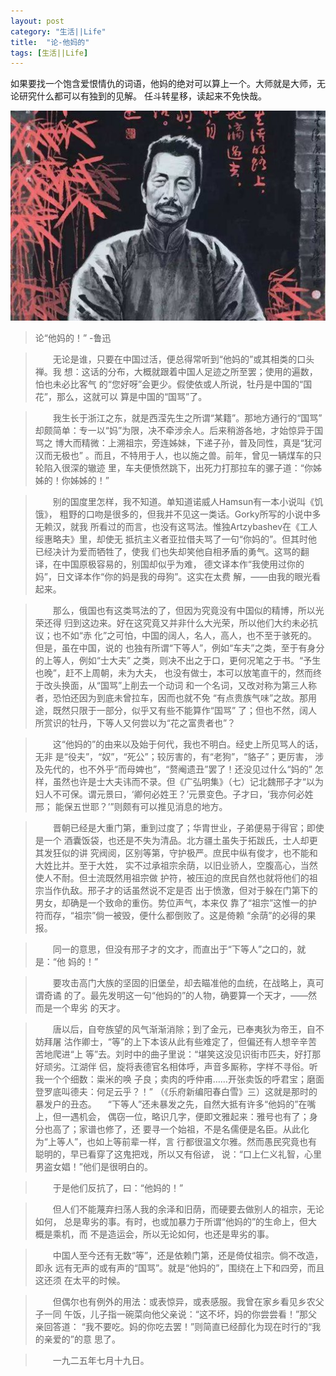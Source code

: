 ```yaml
---
layout: post
category: "生活||Life"
title:  "论-他妈的"
tags: [生活||Life]
---
```


如果要找一个饱含爱恨情仇的词语，他妈的绝对可以算上一个。大师就是大师，无论研究什么都可以有独到的见解。
任斗转星移，读起来不免快哉。


![](/images/2021/lx.jfif) 


>论“他妈的！”  -鲁迅



>　　无论是谁，只要在中国过活，便总得常听到“他妈的”或其相类的口头禅。我
>想：这话的分布，大概就跟着中国人足迹之所至罢；使用的遍数，怕也未必比客气
>的“您好呀”会更少。假使依或人所说，牡丹是中国的“国花”，那么，这就可以
>算是中国的“国骂”了。
>


>　　我生长于浙江之东，就是西滢先生之所谓“某籍”。那地方通行的“国骂”
>却颇简单：专一以“妈”为限，决不牵涉余人。后来稍游各地，才始惊异于国骂之
>博大而精微：上溯祖宗，旁连姊妹，下递子孙，普及同性，真是“犹河汉而无极也”
>。而且，不特用于人，也以施之兽。前年，曾见一辆煤车的只轮陷入很深的辙迹
>里，车夫便愤然跳下，出死力打那拉车的骡子道：“你姊姊的！你姊姊的！”
>


>　　别的国度里怎样，我不知道。单知道诺威人Hamsun有一本小说叫《饥饿》，
>粗野的口吻是很多的，但我并不见这一类话。Gorky所写的小说中多无赖汉，就我
>所看过的而言，也没有这骂法。惟独Artzybashev在《工人绥惠略夫》里，却使无
>抵抗主义者亚拉借夫骂了一句“你妈的”。但其时他已经决计为爱而牺牲了，使我
>们也失却笑他自相矛盾的勇气。这骂的翻译，在中国原极容易的，别国却似乎为难，
>德文译本作“我使用过你的妈”，日文译本作“你的妈是我的母狗”。这实在太费
>解，——由我的眼光看起来。
>


>　　那么，俄国也有这类骂法的了，但因为究竟没有中国似的精博，所以光荣还得
>归到这边来。好在这究竟又并非什么大光荣，所以他们大约未必抗议；也不如“赤
>化”之可怕，中国的阔人，名人，高人，也不至于骇死的。但是，虽在中国，说的
>也独有所谓“下等人”，例如“车夫”之类，至于有身分的上等人，例如“士大夫”
>之类，则决不出之于口，更何况笔之于书。“予生也晚”，赶不上周朝，未为大夫，
>也没有做士，本可以放笔直干的，然而终于改头换面，从“国骂”上削去一个动词
>和一个名词，又改对称为第三人称者，恐怕还因为到底未曾拉车，因而也就不免
>“有点贵族气味”之故。那用途，既然只限于一部分，似乎又有些不能算作“国骂”
>了；但也不然，阔人所赏识的牡丹，下等人又何尝以为“花之富贵者也”？
>


>　　这“他妈的”的由来以及始于何代，我也不明白。经史上所见骂人的话，无非
>是“役夫”，“奴”，“死公”；较厉害的，有“老狗”，“貉子”；更厉害，
>涉及先代的，也不外乎“而母婢也”，“赘阉遗丑”罢了！还没见过什么“妈的”
>怎样，虽然也许是士大夫讳而不录。但《广弘明集》（七）记北魏邢子才“以为
>妇人不可保。谓元景曰，‘卿何必姓王？’元景变色。子才曰，‘我亦何必姓邢；
>能保五世耶？’”则颇有可以推见消息的地方。
>


>　　晋朝已经是大重门第，重到过度了；华胄世业，子弟便易于得官；即使是一个
>酒囊饭袋，也还是不失为清品。北方疆土虽失于拓跋氏，士人却更其发狂似的讲
>究阀阅，区别等第，守护极严。庶民中纵有俊才，也不能和大姓比并。至于大姓，
>实不过承祖宗余荫，以旧业骄人，空腹高心，当然使人不耐。但士流既然用祖宗做
>护符，被压迫的庶民自然也就将他们的祖宗当作仇敌。邢子才的话虽然说不定是否
>出于愤激，但对于躲在门第下的男女，却确是一个致命的重伤。势位声气，本来仅
>靠了“祖宗”这惟一的护符而存，“祖宗”倘一被毁，便什么都倒败了。这是倚赖
>“余荫”的必得的果报。
>


>　　同一的意思，但没有邢子才的文才，而直出于“下等人”之口的，就是：“他
>妈的！”
>


>　　要攻击高门大族的坚固的旧堡垒，却去瞄准他的血统，在战略上，真可谓奇谲
>的了。最先发明这一句“他妈的”的人物，确要算一个天才，——然而是一个卑劣
>的天才。
>


>　　唐以后，自夸族望的风气渐渐消除；到了金元，已奉夷狄为帝王，自不妨拜屠
>沽作卿士，“等”的上下本该从此有些难定了，但偏还有人想辛辛苦苦地爬进“上
>等”去。刘时中的曲子里说：“堪笑这没见识街市匹夫，好打那好顽劣。江湖伴
>侣，旋将表德官名相体呼，声音多厮称，字样不寻俗。听我一个个细数：粜米的唤
>子良；卖肉的呼仲甫……开张卖饭的呼君宝；磨面登罗底叫德夫：何足云乎？！”
>（《乐府新编阳春白雪》三）这就是那时的暴发户的丑态。
>　“下等人”还未暴发之先，自然大抵有许多“他妈的”在嘴上，但一遇机会，
>偶窃一位，略识几字，便即文雅起来：雅号也有了；身分也高了；家谱也修了，还
>要寻一个始祖，不是名儒便是名臣。从此化为“上等人”，也如上等前辈一样，言
>行都很温文尔雅。然而愚民究竟也有聪明的，早已看穿了这鬼把戏，所以又有俗谚，
>说：“口上仁义礼智，心里男盗女娼！”他们是很明白的。
>


>　　于是他们反抗了，曰：“他妈的！”
>　　


>　　但人们不能蔑弃扫荡人我的余泽和旧荫，而硬要去做别人的祖宗，无论如何，
>总是卑劣的事。有时，也或加暴力于所谓“他妈的”的生命上，但大概是乘机，而
>不是造运会，所以无论如何，也还是卑劣的事。
>


>　　中国人至今还有无数“等”，还是依赖门第，还是倚仗祖宗。倘不改造，即永
>远有无声的或有声的“国骂”。就是“他妈的”，围绕在上下和四旁，而且这还须
>在太平的时候。
>


>　　但偶尔也有例外的用法：或表惊异，或表感服。我曾在家乡看见乡农父子一同
>午饭，儿子指一碗菜向他父亲说：“这不坏，妈的你尝尝看！”那父亲回答道：
>“我不要吃。妈的你吃去罢！”则简直已经醇化为现在时行的“我的亲爱的”的意
>思了。
>



>　　一九二五年七月十九日。


